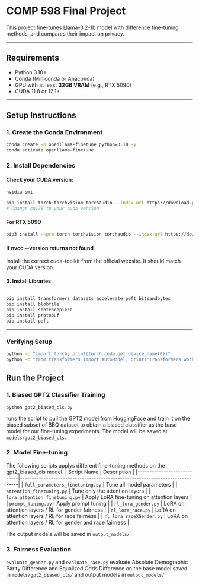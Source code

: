 # COMP 598 Final Project

This project fine-tunes [Llama-3.2-1b](https://huggingface.co/meta-llama/Llama-3.2-1B) model with difference fine-tuning methods, and compares their impact on privacy.

---

## Requirements

- Python 3.10+
- Conda (Miniconda or Anaconda)
- GPU with at least **32GB VRAM** (e.g., RTX 5090)
- CUDA 11.8 or 12.1+

---

## Setup Instructions
### 1. Create the Conda Environment

```bash
conda create -n openllama-finetune python=3.10 -y
conda activate openllama-finetune
```

### 2. Install Dependencies
#### Check your CUDA version:
```bash
nvidia-smi
``` 

```bash
pip install torch torchvision torchaudio --index-url https://download.pytorch.org/whl/cu128
# Change cu128 to your cuda version
```

#### For RTX 5090
```bash
pip3 install --pre torch torchvision torchaudio --index-url https://download.pytorch.org/whl/nightly/cu128
```

#### If nvcc --version returns not found
Install the correct cuda-toolkit from the official website. It should match your CUDA version 

#### 3. Install Libraries

```bash

pip install transformers datasets accelerate peft bitsandbytes
pip install blobfile
pip install sentencepiece
pip install protobuf
pip install peft
```
---

### Verifying Setup

```bash
python -c "import torch; print(torch.cuda.get_device_name(0))"
python -c "from transformers import AutoModel; print('Transformers working!')"
```

## Run the Project
### 1. Biased GPT2 Classifier Training
```
python gpt2_biased_cls.py
```
runs the script to pull the GPT2 model from HuggingFace and train it on the biased subset of BBQ dataset to obtain a biased classifier as the base model for our fine-tuning experiments. The model will be saved at `models/gpt2_biased_cls`.

### 2. Model Fine-tuning
The following scripts applys different fine-tuning methods on the gpt2_biased_cls model.
| Script Name                 | Description                                                                 |
|----------------------------|-----------------------------------------------------------------------------|
| `full_parameters_finetuning.py`   | Tune all model parameters                                                 |
| `attention_finetuning.py`         | Tune only the attention layers                                            |
| `lora_attention_finetuning.py`    | Apply LoRA fine-tuning on attention layers                                |
| `prompt_tuning.py`                | Apply prompt tuning                                                       |
| `rl_lora_gender.py`              | LoRA on attention layers / RL for gender fairness |
| `rl_lora_race.py`               | LoRA on attention layers / RL for race fairness |
| `rl_lora_raceXGender.py`        | LoRA on attention layers / RL for gender and race fairness  |

The output models will be saved in `output_models/`

### 3. Fairness Evaluation
`evaluate_gender.py` and `evaluate_race.py` evaluate Absolute Demographic Parity Difference and Equalized Odds Difference on the base model saved in `models/gpt2_biased_cls/` and output models in `output_models/`
